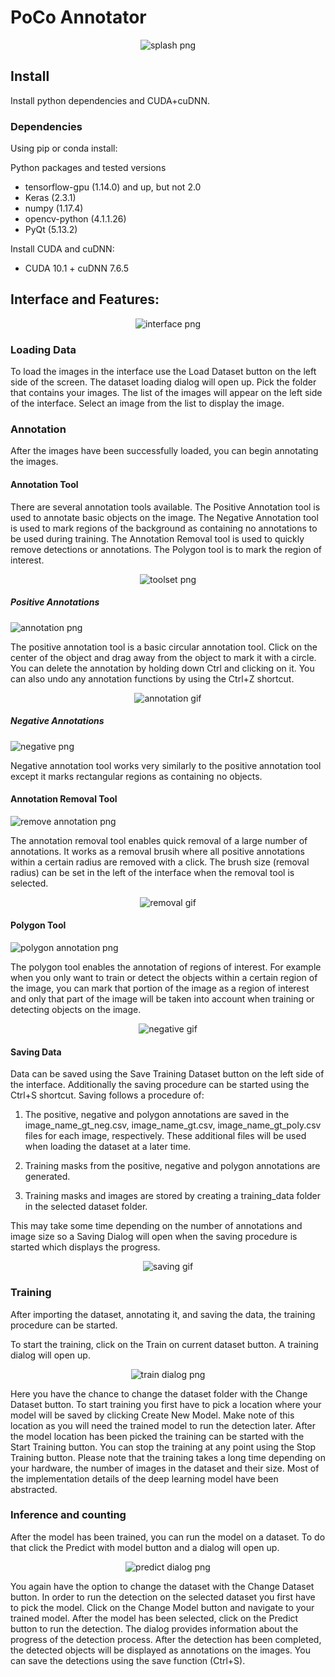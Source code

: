 # PoCo Annotator

<p align="center">
  <img src="./readme_res/splash.png" alt="splash png" />
</p>

## Install

Install python dependencies and CUDA+cuDNN.

### Dependencies
Using pip or conda install:

Python packages and tested versions
* tensorflow-gpu (1.14.0) and up, but not 2.0
* Keras (2.3.1)
* numpy (1.17.4)
* opencv-python (4.1.1.26)
* PyQt (5.13.2)

Install CUDA and cuDNN:
 * CUDA 10.1 + cuDNN 7.6.5


## Interface and Features:

<p align="center">
  <img src="./readme_res/interface.png" alt="interface png" />
</p>


### Loading Data
To load the images in the interface use the Load Dataset button on the left side of the screen. The dataset loading 
dialog will open up. Pick the folder that contains your images. The list of the images will appear on the left side of 
the interface. Select an image from the list to display the image.

### Annotation
After the images have been successfully loaded, you can begin annotating the images.

#### Annotation Tool
There are several annotation tools available. The Positive Annotation tool is used to annotate basic objects on the 
image. The Negative Annotation tool is used to mark regions of the background as containing no annotations to be used 
during training. The Annotation Removal tool is used to quickly remove detections or annotations. The Polygon tool is 
to mark the region of interest.

<p align="center">
  <img src="./readme_res/toolset.png" alt="toolset png" />
</p>

##### Positive Annotations
<p align="left">
  <img src="./readme_res/annotation_plus.png" alt="annotation png" />
</p>


The positive annotation tool is a basic circular annotation tool. Click on the center of the object and drag away 
from the object to mark it with a circle. You can delete the annotation by holding down Ctrl and clicking on it. You can
 also undo any annotation functions by using the Ctrl+Z shortcut.
 

<p align="center">
  <img src="./readme_res/annotation.gif" alt="annotation gif" />
</p>


##### Negative Annotations
<p align="left">
  <img src="./readme_res/annotation_minus.png" alt="negative png" />
</p>

Negative annotation tool works very similarly to the positive annotation tool except it marks rectangular regions as 
containing no objects.
#### Annotation Removal Tool
<p align="left">
  <img src="./readme_res/annotation_delete.png" alt="remove annotation png" />
</p>


The annotation removal tool enables quick removal of a large number of annotations. It works as a removal brusih where 
all positive annotations within a certain radius are removed with a click. The brush size (removal radius) can be set in
 the left of the interface when the removal tool is selected.

<p align="center">
  <img src="./readme_res/removal.gif" alt="removal gif" />
</p>

 
#### Polygon Tool
<p align="left">
  <img src="./readme_res/poly_tool.png" alt="polygon annotation png" />
</p>

The polygon tool enables the annotation of regions of interest. For example when you only want to train or detect the 
objects within a certain region of the image, you can mark that portion of the image as a region of interest and only 
that part of the image will be taken into account when training or detecting objects on the image.

<p align="center">
  <img src="./readme_res/poly.gif" alt="negative gif" />
</p>


#### Saving Data
Data can be saved using the Save Training Dataset button on the left side of the interface.
Additionally the saving procedure can be started using the Ctrl+S shortcut. Saving follows a procedure of:

1. The positive, negative and polygon annotations are saved in the image_name_gt_neg.csv, image_name_gt.csv, 
image_name_gt_poly.csv files for each image, respectively. These additional files will be used when loading the dataset 
at a later time.

2. Training masks from the positive, negative and polygon annotations are generated.

3. Training masks and images are stored by creating a training_data folder in the selected dataset folder.

This may take some time depending on the number of annotations and image size so a Saving Dialog will open when the 
saving procedure is started which displays the progress.
<p align="center">
  <img src="./readme_res/saving.gif" alt="saving gif" />
</p>


### Training
After importing the dataset, annotating it, and saving the data, the training procedure can be started.

To start the training, click on the Train on current dataset button. A training dialog will open up.

<p align="center">
  <img src="./readme_res/train_dialog.png" alt="train dialog png" />
</p>

 
Here you have the chance to change the dataset folder with the Change Dataset button. To start training you first have 
to pick a location where your model will be saved by clicking Create New Model. Make note of this location as you will 
need the trained model to run the detection later. After the model location has been picked the training can be started
 with the Start Training button. You can stop the training at any point using the Stop 
Training button. Please note that the training takes a long time depending on your hardware, the number of images in 
the dataset and their size. Most of the implementation details of the deep learning model have been abstracted. 

### Inference and counting
After the model has been trained, you can run the model on a dataset. To do that click the Predict with model button 
and a dialog will open up.

<p align="center">
  <img src="./readme_res/predict.png" alt="predict dialog png" />
</p>


You again have the option to change the dataset with the Change Dataset button. In order to run the detection on the 
selected dataset you first have to pick the model. Click on the Change Model button and navigate to your trained model. 
After the model has been selected, click on the Predict button to run the detection. The dialog provides information 
about the progress of the detection process. After the detection has been completed, the detected objects will be 
displayed as annotations on the images. You can save the detections using the save function (Ctrl+S).

